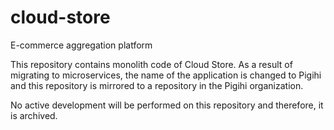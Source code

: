 # cloud-store
E-commerce aggregation platform

This repository contains monolith code of Cloud Store.
As a result of migrating to microservices, the name of the application is changed to Pigihi and this repository is mirrored to a repository in the Pigihi organization.

No active development will be performed on this repository and therefore, it is archived.
